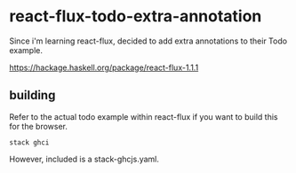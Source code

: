 # react-flux-todo-extra-annotation

Since i'm learning react-flux, decided to add extra annotations to their Todo example.

https://hackage.haskell.org/package/react-flux-1.1.1

## building

Refer to the actual todo example within react-flux if you want to build this for the browser.

```
stack ghci
```

However, included is a stack-ghcjs.yaml.
